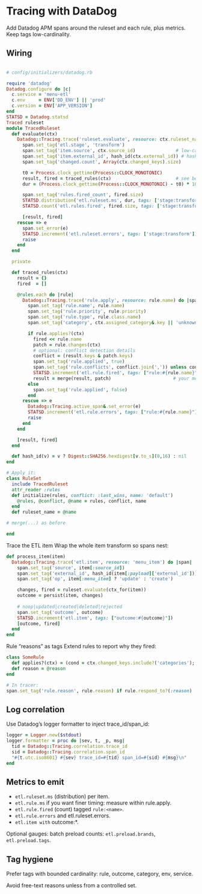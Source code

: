 # Tracing with DataDog

Add Datadog APM spans around the ruleset and each rule, plus metrics. Keep tags low-cardinality.

## Wiring

```ruby

# config/initializers/datadog.rb

require 'datadog'
Datadog.configure do |c|
  c.service = 'menu-etl'
  c.env     = ENV['DD_ENV'] || 'prod'
  c.version = ENV['APP_VERSION']
end
STATSD = Datadog.statsd
Traced ruleset
module TracedRuleset
  def evaluate(ctx)
    Datadog::Tracing.trace('ruleset.evaluate', resource: ctx.ruleset_name || 'default') do |span|
      span.set_tag('etl.stage', 'transform')
      span.set_tag('item.source', ctx.source_id)               # low-card
      span.set_tag('item.external_id', hash_id(ctx.external_id)) # hash to avoid cardinality/PII
      span.set_tag('changed.count', Array(ctx.changed_keys).size)

      t0 = Process.clock_gettime(Process::CLOCK_MONOTONIC)
      result, fired = traced_rules(ctx)                        # see below
      dur = (Process.clock_gettime(Process::CLOCK_MONOTONIC) - t0) * 1000.0

      span.set_tag('rules.fired_count', fired.size)
      STATSD.distribution('etl.ruleset.ms', dur, tags: ['stage:transform'])
      STATSD.count('etl.rules.fired', fired.size, tags: ['stage:transform'])

      [result, fired]
    rescue => e
      span.set_error(e)
      STATSD.increment('etl.ruleset.errors', tags: ['stage:transform'])
      raise
    end
  end

  private

  def traced_rules(ctx)
    result = {}
    fired  = []

    @rules.each do |rule|
      Datadog::Tracing.trace('rule.apply', resource: rule.name) do |span|
        span.set_tag('rule.name', rule.name)
        span.set_tag('rule.priority', rule.priority)
        span.set_tag('rule.type', rule.class.name)
        span.set_tag('category', ctx.assigned_category&.key || 'unknown')

        if rule.applies?(ctx)
          fired << rule.name
          patch = rule.changes(ctx)
          # optional: conflict detection details
          conflict = (result.keys & patch.keys)
          span.set_tag('rule.applied', true)
          span.set_tag('rule.conflicts', conflict.join(',')) unless conflict.empty?
          STATSD.increment('etl.rule.fired', tags: ["rule:#{rule.name}"])
          result = merge(result, patch)                       # your merge policy
        else
          span.set_tag('rule.applied', false)
        end
      rescue => e
        Datadog::Tracing.active_span&.set_error(e)
        STATSD.increment('etl.rule.errors', tags: ["rule:#{rule.name}"])
        raise
      end
    end

    [result, fired]
  end

  def hash_id(v) = v ? Digest::SHA256.hexdigest[v.to_s](0,16) : nil
end

# Apply it:
class RuleSet
  include TracedRuleset
  attr_reader :rules
  def initialize(rules, conflict: :last_wins, name: 'default')
    @rules, @conflict, @name = rules, conflict, name
  end
  def ruleset_name = @name

# merge(...) as before

end
```

Trace the ETL item
Wrap the whole item transform so spans nest:

```ruby
def process_item(item)
  Datadog::Tracing.trace('etl.item', resource: 'menu_item') do |span|
    span.set_tag('source', item[:source_id])
    span.set_tag('external_id', hash_id(item[:payload]['external_id']))
    span.set_tag('op', item[:menu_item] ? 'update' : 'create')

    changes, fired = ruleset.evaluate(ctx_for(item))
    outcome = persist(item, changes)
    
    # noop|updated|created|deleted|rejected
    span.set_tag('outcome', outcome)
    STATSD.increment('etl.item', tags: ["outcome:#{outcome}"])
    [outcome, fired]
  end
end
```

Rule “reasons” as tags
Extend rules to report why they fired:

```ruby
class SomeRule
  def applies?(ctx) = (cond = ctx.changed_keys.include?('categories'); @reason = cond ? 'categories_changed' : nil; cond)
  def reason = @reason
end

# In tracer:
span.set_tag('rule.reason', rule.reason) if rule.respond_to?(:reason)
```

## Log correlation

Use Datadog’s logger formatter to inject trace_id/span_id:

```ruby
logger = Logger.new($stdout)
logger.formatter = proc do |sev, t, _p, msg|
  tid = Datadog::Tracing.correlation.trace_id
  sid = Datadog::Tracing.correlation.span_id
  "#{t.utc.iso8601} #{sev} trace_id=#{tid} span_id=#{sid} #{msg}\n"
end
```

## Metrics to emit

- `etl.ruleset.ms` (distribution) per item.
- `etl.rule.ms` if you want finer timing: measure within rule.apply.
- `etl.rule.fired` (count) tagged `rule:<name>`.
- `etl.rule.errors` and etl.ruleset.errors.
- `etl.item with` outcome:*.

Optional gauges: batch preload counts: `etl.preload.brands`, `etl.preload.tags`.

## Tag hygiene

Prefer tags with bounded cardinality: rule, outcome, category, env, service.

Avoid free-text reasons unless from a controlled set.
